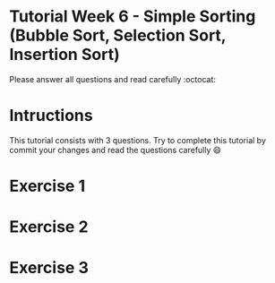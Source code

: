 # Tutorial Week 6 - Simple Sorting (Bubble Sort, Selection Sort, Insertion Sort)

Please answer all questions and read carefully :octocat: 

# Intructions 
This tutorial consists with 3 questions. Try to complete this tutorial by commit your changes and read the questions carefully :smile: 

# Exercise 1


# Exercise 2


# Exercise 3